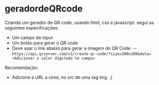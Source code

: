 # geradordeQRcode
Criando um gerador de QR code, usando html, css e javascript.
segui as seguintes especificações:
 - Um campo de input
 - Um botão para gerar o QR code
 - Deve usar o link abaixo para gerar a imagem do QR Code:
    -- `https://api.qrserver.com/v1/create-qr-code/?size=200x200&data=<Adicionar o valor digitado no campo>`

Recomendação:
- Adicione a URL a cima, no src de uma tag img.
;)